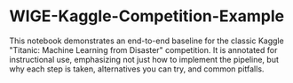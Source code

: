 # WIGE-Kaggle-Competition-Example

This notebook demonstrates an end-to-end baseline for the classic Kaggle "Titanic: Machine Learning from Disaster" competition. It is annotated for instructional use, emphasizing not just how to implement the pipeline, but why each step is taken, alternatives you can try, and common pitfalls.